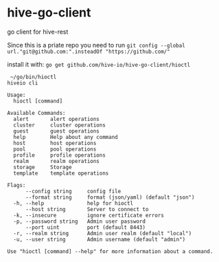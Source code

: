 # hive-go-client
go client for hive-rest

Since this is a priate repo you need to run
`git config --global url."git@github.com:".insteadOf "https://github.com/"`

install it with: `go get github.com/hive-io/hive-go-client/hioctl`

```
 ~/go/bin/hioctl
hiveio cli

Usage:
  hioctl [command]

Available Commands:
  alert       alert operations
  cluster     cluster operations
  guest       guest operations
  help        Help about any command
  host        host operations
  pool        pool operations
  profile     profile operations
  realm       realm operations
  storage     Storage
  template    template operations

Flags:
      --config string     config file
      --format string     format (json/yaml) (default "json")
  -h, --help              help for hioctl
      --host string       Server to connect to
  -k, --insecure          ignore certificate errors
  -p, --password string   Admin user password
      --port uint         port (default 8443)
  -r, --realm string      Admin user realm (default "local")
  -u, --user string       Admin username (default "admin")

Use "hioctl [command] --help" for more information about a command.
```

